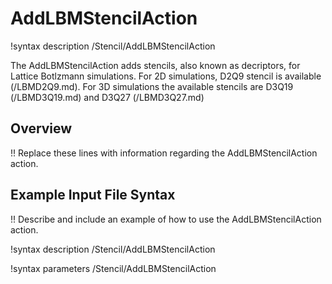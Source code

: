 # AddLBMStencilAction
!syntax description /Stencil/AddLBMStencilAction

The AddLBMStencilAction adds stencils, also known as decriptors, for Lattice Botlzmann simulations.
For 2D simulations, D2Q9 stencil is available (/LBMD2Q9.md). For 3D simulations the available stencils are D3Q19 (/LBMD3Q19.md) and D3Q27 (/LBMD3Q27.md)

## Overview

!! Replace these lines with information regarding the AddLBMStencilAction action.

## Example Input File Syntax

!! Describe and include an example of how to use the AddLBMStencilAction action.

!syntax description /Stencil/AddLBMStencilAction

!syntax parameters /Stencil/AddLBMStencilAction
